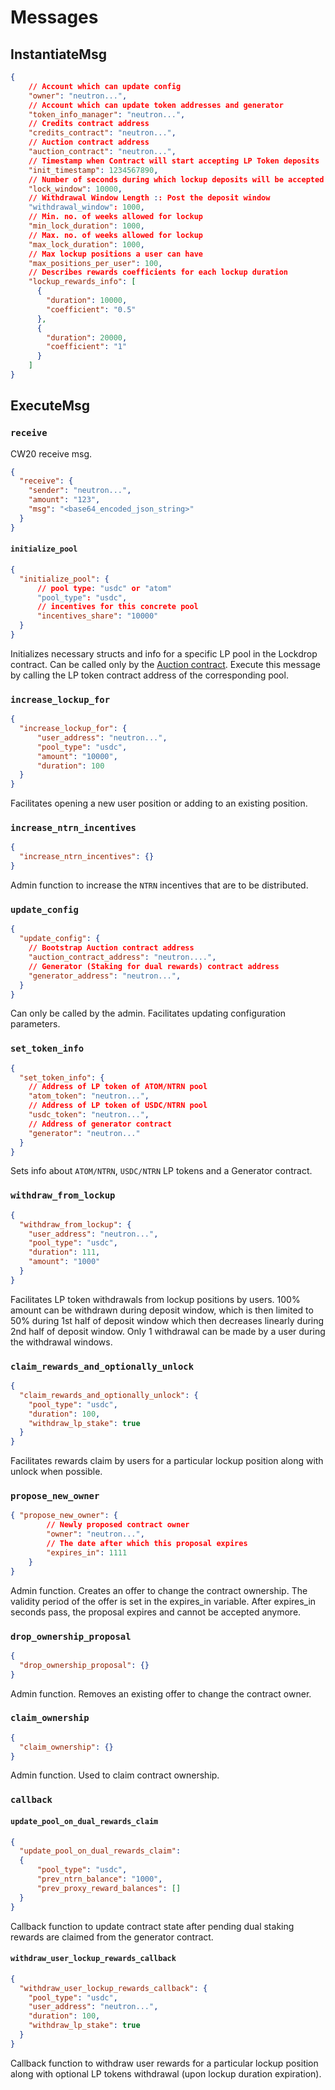 # Messages

## InstantiateMsg

```json
{
    // Account which can update config
    "owner": "neutron...",
    // Account which can update token addresses and generator
    "token_info_manager": "neutron...",
    // Credits contract address
    "credits_contract": "neutron...",
    // Auction contract address
    "auction_contract": "neutron...",
    // Timestamp when Contract will start accepting LP Token deposits
    "init_timestamp": 1234567890,
    // Number of seconds during which lockup deposits will be accepted
    "lock_window": 10000,
    // Withdrawal Window Length :: Post the deposit window
    "withdrawal_window": 1000,
    // Min. no. of weeks allowed for lockup
    "min_lock_duration": 1000,
    // Max. no. of weeks allowed for lockup
    "max_lock_duration": 1000,
    // Max lockup positions a user can have
    "max_positions_per_user": 100,
    // Describes rewards coefficients for each lockup duration
    "lockup_rewards_info": [
      {
        "duration": 10000,
        "coefficient": "0.5"
      },
      {
        "duration": 20000,
        "coefficient": "1"
      }
    ]
}
```

## ExecuteMsg

### `receive`

CW20 receive msg.

```json
{
  "receive": {
    "sender": "neutron...",
    "amount": "123",
    "msg": "<base64_encoded_json_string>"
  }
}
```

#### `initialize_pool`

```json
{
  "initialize_pool": {
      // pool type: "usdc" or "atom"
      "pool_type": "usdc",
      // incentives for this concrete pool
      "incentives_share": "10000"
  }
}
```

Initializes necessary structs and info for a specific LP pool in the Lockdrop contract. Can be called only by the [Auction contract](TODO_LINK).
Execute this message by calling the LP token contract address of the corresponding pool.

### `increase_lockup_for`

```json
{
  "increase_lockup_for": {
      "user_address": "neutron...",
      "pool_type": "usdc",
      "amount": "10000",
      "duration": 100
  }
}
```

Facilitates opening a new user position or adding to an existing position.

### `increase_ntrn_incentives`

```json
{
  "increase_ntrn_incentives": {}
}
```

Admin function to increase the `NTRN` incentives that are to be distributed.

### `update_config`

```json
{
  "update_config": {
    // Bootstrap Auction contract address
    "auction_contract_address": "neutron....",
    // Generator (Staking for dual rewards) contract address
    "generator_address": "neutron...",
  }
}
```

Can only be called by the admin. Facilitates updating configuration parameters.

### `set_token_info`

```json
{
  "set_token_info": {
    // Address of LP token of ATOM/NTRN pool
    "atom_token": "neutron...",
    // Address of LP token of USDC/NTRN pool
    "usdc_token": "neutron...",
    // Address of generator contract
    "generator": "neutron..."
  }
}
```

Sets info about `ATOM/NTRN`, `USDC/NTRN` LP tokens and a Generator contract.

### `withdraw_from_lockup`

```json
{
  "withdraw_from_lockup": {
    "user_address": "neutron...",
    "pool_type": "usdc",
    "duration": 111,
    "amount": "1000"
  }
}
```

Facilitates LP token withdrawals from lockup positions by users. 100% amount can be withdrawn during deposit window, which is then limited to 50% during 1st half of deposit window which then decreases linearly during 2nd half of deposit window. Only 1 withdrawal can be made by a user during the withdrawal windows.

### `claim_rewards_and_optionally_unlock`

```json
{
  "claim_rewards_and_optionally_unlock": {
    "pool_type": "usdc",
    "duration": 100,
    "withdraw_lp_stake": true
  }
}
```

Facilitates rewards claim by users for a particular lockup position along with unlock when possible.

### `propose_new_owner`

```json
{ "propose_new_owner": {
        // Newly proposed contract owner
        "owner": "neutron...",
        // The date after which this proposal expires
        "expires_in": 1111
    }
}
```

Admin function. Creates an offer to change the contract ownership. The validity period of the offer is set in the expires_in variable. After expires_in seconds pass, the proposal expires and cannot be accepted anymore.

### `drop_ownership_proposal`

```json
{
  "drop_ownership_proposal": {}
}
```

Admin function. Removes an existing offer to change the contract owner.

### `claim_ownership`

```json
{
  "claim_ownership": {}
}
```

Admin function. Used to claim contract ownership.

### `callback`

#### `update_pool_on_dual_rewards_claim`

```json
{
  "update_pool_on_dual_rewards_claim": 
  {
      "pool_type": "usdc",
      "prev_ntrn_balance": "1000",
      "prev_proxy_reward_balances": []
  }
}
```

Callback function to update contract state after pending dual staking rewards are claimed from the generator contract.

#### `withdraw_user_lockup_rewards_callback`

```json
{
  "withdraw_user_lockup_rewards_callback": {
    "pool_type": "usdc",
    "user_address": "neutron...",
    "duration": 100,
    "withdraw_lp_stake": true
  }
}
```

Callback function to withdraw user rewards for a particular lockup position along with optional LP tokens withdrawal (upon lockup duration expiration).